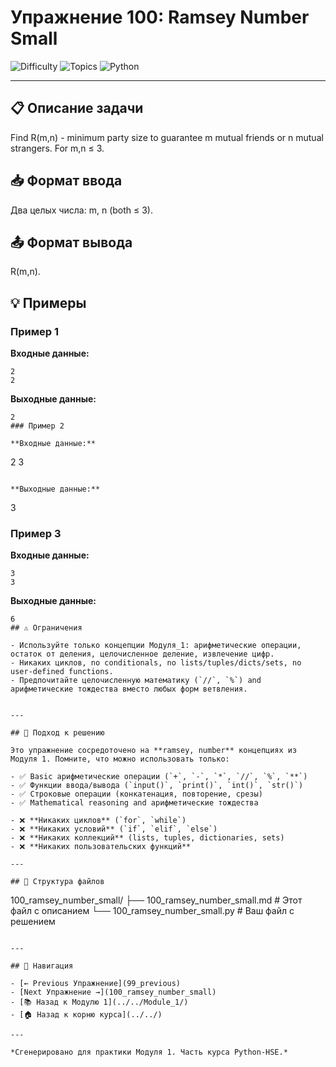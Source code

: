 # Упражнение 100: Ramsey Number Small

![Difficulty](https://img.shields.io/badge/Difficulty-Module%201-green)
![Topics](https://img.shields.io/badge/Topics-ramsey%2C%20number-blue)
![Python](https://img.shields.io/badge/Python-Module%201%20Concepts-yellow)

---

## 📋 Описание задачи

Find R(m,n) - minimum party size to guarantee m mutual friends or n mutual strangers. For m,n ≤ 3.
## 📥 Формат ввода

Два целых числа: m, n (both ≤ 3).
## 📤 Формат вывода

R(m,n).
## 💡 Примеры

### Пример 1

**Входные данные:**
```
2
2
```

**Выходные данные:**
```
2
### Пример 2

**Входные данные:**
```
2
3
```

**Выходные данные:**
```
3
### Пример 3

**Входные данные:**
```
3
3
```

**Выходные данные:**
```
6
## ⚠️ Ограничения

- Используйте только концепции Модуля_1: арифметические операции, остаток от деления, целочисленное деление, извлечение цифр.
- Никаких циклов, no conditionals, no lists/tuples/dicts/sets, no user-defined functions.
- Предпочитайте целочисленную математику (`//`, `%`) and арифметические тождества вместо любых форм ветвления.


---

## 🎯 Подход к решению

Это упражнение сосредоточено на **ramsey, number** концепциях из Модуля 1. Помните, что можно использовать только:

- ✅ Basic арифметические операции (`+`, `-`, `*`, `//`, `%`, `**`)
- ✅ Функции ввода/вывода (`input()`, `print()`, `int()`, `str()`)
- ✅ Строковые операции (конкатенация, повторение, срезы)
- ✅ Mathematical reasoning and арифметические тождества

- ❌ **Никаких циклов** (`for`, `while`)
- ❌ **Никаких условий** (`if`, `elif`, `else`)
- ❌ **Никаких коллекций** (lists, tuples, dictionaries, sets)
- ❌ **Никаких пользовательских функций**

---

## 📁 Структура файлов
```
100_ramsey_number_small/
├── 100_ramsey_number_small.md     # Этот файл с описанием
└── 100_ramsey_number_small.py     # Ваш файл с решением
```

---

## 🔗 Навигация

- [← Previous Упражнение](99_previous) 
- [Next Упражнение →](100_ramsey_number_small)
- [📚 Назад к Модулю 1](../../Module_1/)
- [🏠 Назад к корню курса](../../)

---

*Сгенерировано для практики Модуля 1. Часть курса Python-HSE.*
